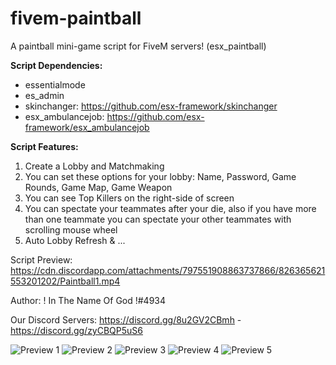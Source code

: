 # fivem-paintball
A paintball mini-game script for FiveM servers! (esx_paintball)

**Script Dependencies:**

* essentialmode
* es_admin
* skinchanger: https://github.com/esx-framework/skinchanger
* esx_ambulancejob: https://github.com/esx-framework/esx_ambulancejob

**Script Features:**

1. Create a Lobby and Matchmaking
2. You can set these options for your lobby: Name, Password, Game Rounds, Game Map, Game Weapon
3. You can see Top Killers on the right-side of screen
4. You can spectate your teammates after your die, also if you have more than one teammate you can spectate your other teammates with scrolling mouse wheel
5. Auto Lobby Refresh
& ...

Script Preview: https://cdn.discordapp.com/attachments/797551908863737866/826365621553201202/Paintball1.mp4

Author: ! In The Name Of God !#4934

Our Discord Servers: https://discord.gg/8u2GV2CBmh - https://discord.gg/zyCBQP5uS6

![Preview 1](https://cdn.discordapp.com/attachments/758947068466954280/854765093006475304/1.png)
![Preview 2](https://cdn.discordapp.com/attachments/758947068466954280/854766324337344512/2.png)
![Preview 3](https://cdn.discordapp.com/attachments/758947068466954280/854766840274616340/3.png)
![Preview 4](https://cdn.discordapp.com/attachments/758947068466954280/854766409648701460/4.png)
![Preview 5](https://cdn.discordapp.com/attachments/758947068466954280/854766186394681374/5.png)

